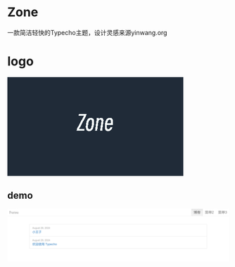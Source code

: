 # Zone
一款简洁轻快的Typecho主题，设计灵感来源yinwang.org

# logo
![logo](screenshot.png)

## demo
![demo](img/Snipaste_2024-08-29_09-13-14.png)
